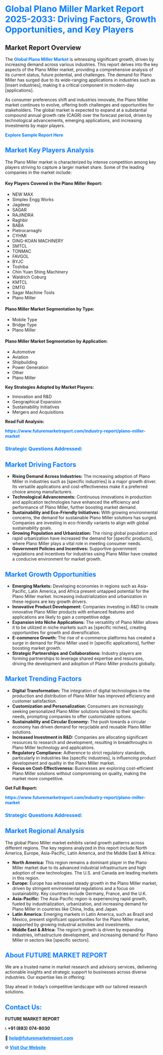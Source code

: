 <h1 style="color: #007BFF;">Global Plano Miller Market Report 2025-2033: Driving Factors, Growth Opportunities, and Key Players</h1>

<section id="overview">
<h2>Market Report Overview</h2>
<p>The <a href="https://www.futuremarketreport.com/industry-report/plano-miller-market" style="color: #007BFF; text-decoration: none;"><strong>Global Plano Miller Market</strong></a> is witnessing significant growth, driven by increasing demand across various industries. This report delves into the key aspects of the Plano Miller market, providing a comprehensive analysis of its current status, future potential, and challenges. The demand for Plano Miller has surged due to its wide-ranging applications in industries such as [insert industries], making it a critical component in modern-day [applications].</p>
<p>As consumer preferences shift and industries innovate, the Plano Miller market continues to evolve, offering both challenges and opportunities for stakeholders. The global market is expected to expand at a substantial compound annual growth rate (CAGR) over the forecast period, driven by technological advancements, emerging applications, and increasing investments by major players.</p>
</section>

<section id="overview">
<p><a href="https://www.futuremarketreport.com/request-sample/reportId=96909" style="color: #007BFF; text-decoration: none;"><strong>Explore Sample Report Here</strong></a></p>
</section>

<section id="key-players">
<h2 style="color: #007BFF;">Market Key Players Analysis</h2>
<p>The Plano Miller market is characterized by intense competition among key players striving to capture a larger market share. Some of the leading companies in the market include:</p>
<h4>Key Players Covered in the Plano Miller Report:</h4>
<ul><li>NEW MAX</li><li>Simplex Engg Works</li><li>Jagdeep</li><li>SAGAR</li><li>RAJINDRA</li><li>Raghbir</li><li>BABA</li><li>Pietrocarnaghi</li><li>CYHMI</li><li>DING-KOAN MACHINERY</li><li>SMTCL</li><li>TONMAC</li><li>FAVGOL</li><li>BYJC</li><li>Toshiba</li><li>Chin Yuan Shing Machinery</li><li>Waldrich Coburg</li><li>KMTCL</li><li>DMTG</li><li>Sagar Machine Tools</li><li>Plano Miller</li></ul>
<h4>Plano Miller Market Segmentation by Type:</h4>
<ul><li>Mobile Type</li><li>Bridge Type</li><li>Plano Miller</li></ul>

<h4>Plano Miller Market Segmentation by Application:</h4>
<ul><li>Automotive</li><li>Aviation</li><li>Shipbuilding</li><li>Power Generation</li><li>Other</li><li>Plano Miller</li></ul>
<p><strong>Key Strategies Adopted by Market Players:</strong></p>
<ul>
<li>Innovation and R&D</li>
<li>Geographical Expansion</li>
<li>Sustainability Initiatives</li>
<li>Mergers and Acquisitions</li>
</ul>
</section>

<section>
<p><strong>Read Full Analysis: </strong></p><a href="https://www.futuremarketreport.com/industry-report/plano-miller-market" style="color: #007BFF; text-decoration: none;"><strong>https://www.futuremarketreport.com/industry-report/plano-miller-market</strong></a>
<h3 style="color: #007BFF;">Strategic Questions Addressed:</h3>
</section>

<section id="driving-factors">
<h2 style="color: #007BFF;">Market Driving Factors</h2>
<ul>
<li><strong>Rising Demand Across Industries:</strong> The increasing adoption of Plano Miller in industries such as [specific industries] is a major growth driver. Its versatile applications and cost-effectiveness make it a preferred choice among manufacturers.</li>
<li><strong>Technological Advancements:</strong> Continuous innovations in production and application technologies have enhanced the efficiency and performance of Plano Miller, further boosting market demand.</li>
<li><strong>Sustainability and Eco-Friendly Initiatives:</strong> With growing environmental concerns, the demand for sustainable Plano Miller solutions has surged. Companies are investing in eco-friendly variants to align with global sustainability goals.</li>
<li><strong>Growing Population and Urbanization:</strong> The rising global population and rapid urbanization have increased the demand for [specific products], where Plano Miller plays a vital role in meeting consumer needs.</li>
<li><strong>Government Policies and Incentives:</strong> Supportive government regulations and incentives for industries using Plano Miller have created a conducive environment for market growth.</li>
</ul>
</section>

<section id="growth-opportunities">
<h2 style="color: #007BFF;">Market Growth Opportunities</h2>
<ul>
<li><strong>Emerging Markets:</strong> Developing economies in regions such as Asia-Pacific, Latin America, and Africa present untapped potential for the Plano Miller market. Increasing industrialization and urbanization in these regions are key growth drivers.</li>
<li><strong>Innovative Product Development:</strong> Companies investing in R&D to create innovative Plano Miller products with enhanced features and applications are likely to gain a competitive edge.</li>
<li><strong>Expansion into Niche Applications:</strong> The versatility of Plano Miller allows it to be utilized in niche markets such as [specific niches], creating opportunities for growth and diversification.</li>
<li><strong>E-commerce Growth:</strong> The rise of e-commerce platforms has created a surge in demand for Plano Miller used in [specific applications], further boosting market growth.</li>
<li><strong>Strategic Partnerships and Collaborations:</strong> Industry players are forming partnerships to leverage shared expertise and resources, driving the development and adoption of Plano Miller products globally.</li>
</ul>
</section>

<section id="trending-factors">
<h2 style="color: #007BFF;">Market Trending Factors</h2>
<ul>
<li><strong>Digital Transformation:</strong> The integration of digital technologies in the production and distribution of Plano Miller has improved efficiency and customer satisfaction.</li>
<li><strong>Customization and Personalization:</strong> Consumers are increasingly seeking personalized Plano Miller solutions tailored to their specific needs, prompting companies to offer customizable options.</li>
<li><strong>Sustainability and Circular Economy:</strong> The push towards a circular economy has driven demand for recyclable and reusable Plano Miller solutions.</li>
<li><strong>Increased Investment in R&D:</strong> Companies are allocating significant resources to research and development, resulting in breakthroughs in Plano Miller technology and applications.</li>
<li><strong>Regulatory Compliance:</strong> Adherence to strict regulatory standards, particularly in industries like [specific industries], is influencing product development and quality in the Plano Miller market.</li>
<li><strong>Focus on Cost-Effectiveness:</strong> Businesses are exploring cost-efficient Plano Miller solutions without compromising on quality, making the market more competitive.</li>
</ul>
</section>

<section>
<p><strong>Get Full Report: </strong></p><a href="https://www.futuremarketreport.com/industry-report/plano-miller-market" style="color: #007BFF; text-decoration: none;"><strong>https://www.futuremarketreport.com/industry-report/plano-miller-market</strong></a>
<h3 style="color: #007BFF;">Strategic Questions Addressed:</h3>
</section>


<section id="regional-analysis">
<h2 style="color: #007BFF;">Market Regional Analysis</h2>
<p>The global Plano Miller market exhibits varied growth patterns across different regions. The key regions analyzed in this report include North America, Europe, Asia-Pacific, Latin America, and the Middle East & Africa:</p>
<ul>
<li><strong>North America:</strong> This region remains a dominant player in the Plano Miller market due to its advanced industrial infrastructure and high adoption of new technologies. The U.S. and Canada are leading markets in this region.</li>
<li><strong>Europe:</strong> Europe has witnessed steady growth in the Plano Miller market, driven by stringent environmental regulations and a focus on sustainability. Key countries include Germany, France, and the U.K.</li>
<li><strong>Asia-Pacific:</strong> The Asia-Pacific region is experiencing rapid growth, fueled by industrialization, urbanization, and increasing demand for Plano Miller in countries like China, India, and Japan.</li>
<li><strong>Latin America:</strong> Emerging markets in Latin America, such as Brazil and Mexico, present significant opportunities for the Plano Miller market, supported by growing industrial activities and investments.</li>
<li><strong>Middle East & Africa:</strong> The region’s growth is driven by expanding industries, infrastructure development, and increasing demand for Plano Miller in sectors like [specific sectors].</li>
</ul>
</section>

<footer>
<h2 style="color: #007BFF;">About FUTURE MARKET REPORT</h2>
<p>We are a trusted name in market research and advisory services, delivering actionable insights and strategic support to businesses across diverse industries. Our expertise lies in offering:</p>

<p>Stay ahead in today’s competitive landscape with our tailored research solutions.</p>

<h2 style="color: #007BFF;">Contact Us:</h2>
<p><strong>FUTURE MARKET REPORT</strong></p>
<p>📞 <strong>+91 (883) 074-8030</strong></p>
<p>📧 <strong><a href="mailto:help@futuremarketreport.com" style="color: #007BFF;">help@futuremarketreport.com</a></strong></p>
<p>🌐 <strong><a href="https://www.futuremarketreport.com/" style="color: #007BFF;">Visit Our Website</a></strong></p>
</footer>